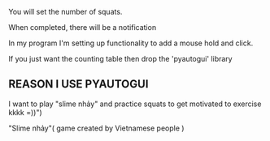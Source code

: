 You will set the number of squats.

When completed, there will be a notification

In my program I'm setting up functionality to add a mouse hold and click.

If you just want the counting table then drop the 'pyautogui' library

<h2>REASON I USE PYAUTOGUI</h2>

I want to play "slime nhảy" and practice squats to get motivated to exercise kkkk =))")

"Slime nhảy"( game created by Vietnamese people )
